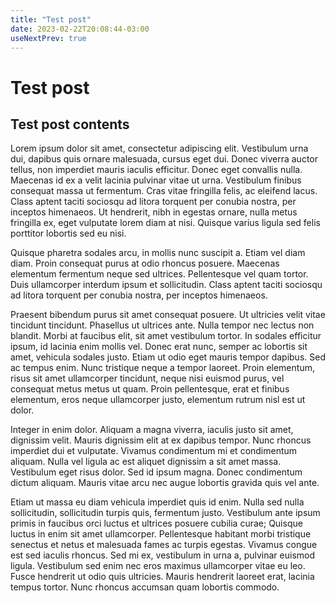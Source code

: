 ```yaml
---
title: "Test post"
date: 2023-02-22T20:08:44-03:00
useNextPrev: true
---
```


# Test post

## Test post contents

Lorem ipsum dolor sit amet, consectetur adipiscing elit. Vestibulum urna dui, dapibus quis ornare malesuada, cursus eget dui. Donec viverra auctor tellus, non imperdiet mauris iaculis efficitur. Donec eget convallis nulla. Maecenas id ex a velit lacinia pulvinar vitae ut urna. Vestibulum finibus consequat massa ut fermentum. Cras vitae fringilla felis, ac eleifend lacus. Class aptent taciti sociosqu ad litora torquent per conubia nostra, per inceptos himenaeos. Ut hendrerit, nibh in egestas ornare, nulla metus fringilla ex, eget vulputate lorem diam at nisi. Quisque varius ligula sed felis porttitor lobortis sed eu nisi.

Quisque pharetra sodales arcu, in mollis nunc suscipit a. Etiam vel diam diam. Proin consequat purus at odio rhoncus posuere. Maecenas elementum fermentum neque sed ultrices. Pellentesque vel quam tortor. Duis ullamcorper interdum ipsum et sollicitudin. Class aptent taciti sociosqu ad litora torquent per conubia nostra, per inceptos himenaeos.

Praesent bibendum purus sit amet consequat posuere. Ut ultricies velit vitae tincidunt tincidunt. Phasellus ut ultrices ante. Nulla tempor nec lectus non blandit. Morbi at faucibus elit, sit amet vestibulum tortor. In sodales efficitur ipsum, id lacinia enim mollis vel. Donec erat nunc, semper ac lobortis sit amet, vehicula sodales justo. Etiam ut odio eget mauris tempor dapibus. Sed ac tempus enim. Nunc tristique neque a tempor laoreet. Proin elementum, risus sit amet ullamcorper tincidunt, neque nisi euismod purus, vel consequat metus metus ut quam. Proin pellentesque, erat et finibus elementum, eros neque ullamcorper justo, elementum rutrum nisl est ut dolor.

Integer in enim dolor. Aliquam a magna viverra, iaculis justo sit amet, dignissim velit. Mauris dignissim elit at ex dapibus tempor. Nunc rhoncus imperdiet dui et vulputate. Vivamus condimentum mi et condimentum aliquam. Nulla vel ligula ac est aliquet dignissim a sit amet massa. Vestibulum eget risus dolor. Sed id ipsum magna. Donec condimentum dictum aliquam. Mauris vitae arcu nec augue lobortis gravida quis vel ante.

Etiam ut massa eu diam vehicula imperdiet quis id enim. Nulla sed nulla sollicitudin, sollicitudin turpis quis, fermentum justo. Vestibulum ante ipsum primis in faucibus orci luctus et ultrices posuere cubilia curae; Quisque luctus in enim sit amet ullamcorper. Pellentesque habitant morbi tristique senectus et netus et malesuada fames ac turpis egestas. Vivamus congue est sed iaculis rhoncus. Sed mi ex, vestibulum in urna a, pulvinar euismod ligula. Vestibulum sed enim nec eros maximus ullamcorper vitae eu leo. Fusce hendrerit ut odio quis ultricies. Mauris hendrerit laoreet erat, lacinia tempus tortor. Nunc rhoncus accumsan quam lobortis commodo.
